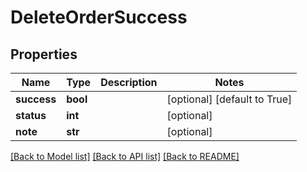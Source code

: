 # DeleteOrderSuccess

## Properties
Name | Type | Description | Notes
------------ | ------------- | ------------- | -------------
**success** | **bool** |  | [optional] [default to True]
**status** | **int** |  | [optional] 
**note** | **str** |  | [optional] 

[[Back to Model list]](../README.md#documentation-for-models) [[Back to API list]](../README.md#documentation-for-api-endpoints) [[Back to README]](../README.md)

